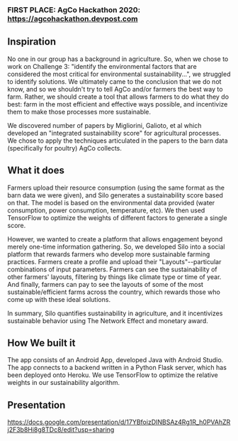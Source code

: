 ### FIRST PLACE: AgCo Hackathon 2020: https://agcohackathon.devpost.com

## Inspiration
No one in our group has a background in agriculture. So, when we chose to work on Challenge 3: "identify the environmental factors that are considered the most critical for environmental sustainability...", we struggled to identify solutions. We ultimately came to the conclusion that we do not know, and so we shouldn't try to tell AgCo and/or farmers the best way to farm. Rather, we should create a tool that allows farmers to do what they do best: farm in the most efficient and effective ways possible, and incentivize them to make those processes more sustainable.

We discovered number of papers by Migliorini, Galioto, et al which developed an "integrated sustainability score" for agricultural processes. We chose to apply the techniques articulated in the papers to the barn data (specifically for poultry) AgCo collects.

## What it does
Farmers upload their resource consumption (using the same format as the barn data we were given), and Silo generates a sustainability score based on that. The model is based on the environmental data provided (water consumption, power consumption, temperature, etc). We then used TensorFlow to optimize the weights of different factors to generate a single score.

However, we wanted to create a platform that allows engagement beyond merely one-time information gathering. So, we developed Silo into a social platform that rewards farmers who develop more sustainable farming practices. Farmers create a profile and upload their "Layouts"--particular combinations of input parameters. Farmers can see the sustainability of other farmers' layouts, filtering by things like climate type or time of year. And finally, farmers can pay to see the layouts of some of the most sustainable/efficient farms across the country, which rewards those who come up with these ideal solutions.

In summary, Silo quantifies sustainability in agriculture, and it incentivizes sustainable behavior using The Network Effect and monetary award.

## How We built it
The app consists of an Android App, developed Java with Android Studio. The app connects to a backend written in a Python Flask server, which has been deployed onto Heroku. We use TensorFlow to optimize the relative weights in our sustainability algorithm.

## Presentation
https://docs.google.com/presentation/d/17YBfoizDINBSAz4Rg1R_h0PVAhZRj2F3b8Hi8g8TDc8/edit?usp=sharing

